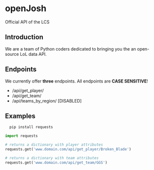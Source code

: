 openJosh
=================
Official API of the LCS

Introduction
----------

We are a team of Python coders dedicated to bringing you the an open-source LoL data API.

Endpoints
----------

We currently offer **three** endpoints.
All endpoints are **CASE SENSITIVE**!

- /api/get_player/<name>
- /api/get_team/<team>
- /api/teams_by_region/<region> [DISABLED]

Examples
----------
  
```bash
  pip install requests
```
```python
import requests

# returns a dictionary with player attributes
requests.get('www.domain.com/api/get_player/Broken_Blade')

# returns a dictionary with team attributes
requests.get('www.domain.com/api/get_team/GGS')
```
